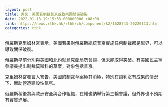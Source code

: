 ```yaml
---
layout: post
title: 克宮：美國若制裁普京或致兩國關係破裂
date: 2022-01-13 19:15:33.000000000 +08:00
link: https://news.rthk.hk/rthk/ch/component/k2/1628743-20220113.htm
categories: rthk
---
```


俄羅斯克里姆林宮表示，美國若果對俄羅斯總統普京實施任何制裁都是越界，可以導致關係破裂。 

俄羅斯早前分別與美國和北約就烏克蘭局勢會談，但未能取得突破。有美國民主黨參議員提出制裁莫斯科的草案，對象包括普京。

克里姆林宮發言人警告，美國的制裁草案極其消極，特別在談判沒有成果的情況下，無助營造建設性氣氛。

俄羅斯稍後將與歐洲安全與合作組織，在維也納舉行第三輪會議，但外界也不預期有實質進展。
